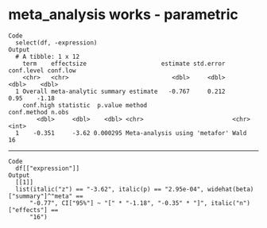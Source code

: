 # meta_analysis works - parametric

    Code
      select(df, -expression)
    Output
      # A tibble: 1 x 12
        term    effectsize                     estimate std.error conf.level conf.low
        <chr>   <chr>                             <dbl>     <dbl>      <dbl>    <dbl>
      1 Overall meta-analytic summary estimate   -0.767     0.212       0.95    -1.18
        conf.high statistic  p.value method                        conf.method n.obs
            <dbl>     <dbl>    <dbl> <chr>                         <chr>       <int>
      1    -0.351     -3.62 0.000295 Meta-analysis using 'metafor' Wald           16

---

    Code
      df[["expression"]]
    Output
      [[1]]
      list(italic("z") == "-3.62", italic(p) == "2.95e-04", widehat(beta)["summary"]^"meta" == 
          "-0.77", CI["95%"] ~ "[" * "-1.18", "-0.35" * "]", italic("n")["effects"] == 
          "16")
      

